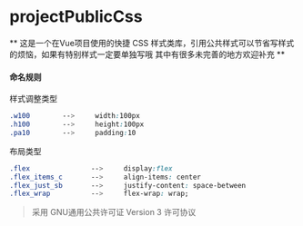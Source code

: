 # projectPublicCss

** 这是一个在Vue项目使用的快捷 <a>CSS</a> 样式类库，引用公共样式可以节省写样式的烦恼，如果有特别样式一定要单独写哦
其中有很多未完善的地方欢迎补充 **

#### 命名规则

样式调整类型

```css
.w100 		 -->  	 width:100px
.h100 		 --> 	 height:100px
.pa10 		 --> 	 padding:10

```
布局类型

```css
.flex 				-->		display:flex
.flex_items_c 		-->		align-items: center
.flex_just_sb 		-->		justify-content: space-between
.flex_wrap			-->		flex-wrap: wrap;
```

> 采用 GNU通用公共许可证 Version 3 许可协议